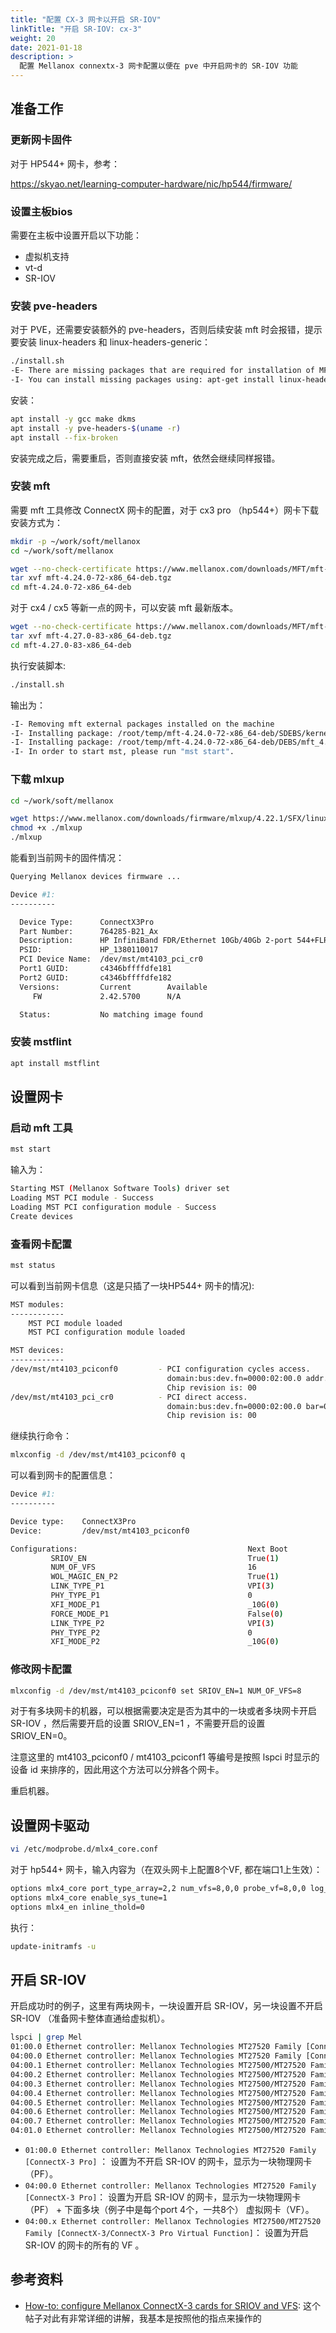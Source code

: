 ```yaml
---
title: "配置 CX-3 网卡以开启 SR-IOV"
linkTitle: "开启 SR-IOV: cx-3"
weight: 20
date: 2021-01-18
description: >
  配置 Mellanox connextx-3 网卡配置以便在 pve 中开启网卡的 SR-IOV 功能
---
```




## 准备工作

### 更新网卡固件

对于 HP544+ 网卡，参考：

https://skyao.net/learning-computer-hardware/nic/hp544/firmware/

### 设置主板bios

需要在主板中设置开启以下功能：

- 虚拟机支持
- vt-d
- SR-IOV

### 安装 pve-headers

对于 PVE，还需要安装额外的 pve-headers，否则后续安装 mft 时会报错，提示要安装 linux-headers 和 linux-headers-generic：

```bash
./install.sh
-E- There are missing packages that are required for installation of MFT.
-I- You can install missing packages using: apt-get install linux-headers linux-headers-generic
```

安装：

```bash
apt install -y gcc make dkms
apt install -y pve-headers-$(uname -r)
apt install --fix-broken
```

安装完成之后，需要重启，否则直接安装 mft，依然会继续同样报错。

### 安装 mft 

需要 mft 工具修改 ConnectX 网卡的配置，对于 cx3 pro （hp544+）网卡下载安装方式为：

```bash
mkdir -p ~/work/soft/mellanox
cd ~/work/soft/mellanox

wget --no-check-certificate https://www.mellanox.com/downloads/MFT/mft-4.24.0-72-x86_64-deb.tgz
tar xvf mft-4.24.0-72-x86_64-deb.tgz
cd mft-4.24.0-72-x86_64-deb
```

对于 cx4 / cx5 等新一点的网卡，可以安装 mft 最新版本。

```bash
wget --no-check-certificate https://www.mellanox.com/downloads/MFT/mft-4.27.0-83-x86_64-deb.tgz
tar xvf mft-4.27.0-83-x86_64-deb.tgz
cd mft-4.27.0-83-x86_64-deb
```

执行安装脚本:

```bash
./install.sh
```

输出为：

```bash
-I- Removing mft external packages installed on the machine
-I- Installing package: /root/temp/mft-4.24.0-72-x86_64-deb/SDEBS/kernel-mft-dkms_4.24.0-72_all.deb
-I- Installing package: /root/temp/mft-4.24.0-72-x86_64-deb/DEBS/mft_4.24.0-72_amd64.deb
-I- In order to start mst, please run "mst start".
```

### 下载 mlxup

```bash
cd ~/work/soft/mellanox

wget https://www.mellanox.com/downloads/firmware/mlxup/4.22.1/SFX/linux_x64/mlxup
chmod +x ./mlxup
./mlxup
```

能看到当前网卡的固件情况：

```bash
Querying Mellanox devices firmware ...

Device #1:
----------

  Device Type:      ConnectX3Pro
  Part Number:      764285-B21_Ax
  Description:      HP InfiniBand FDR/Ethernet 10Gb/40Gb 2-port 544+FLR-QSFP Adapter
  PSID:             HP_1380110017
  PCI Device Name:  /dev/mst/mt4103_pci_cr0
  Port1 GUID:       c4346bffffdfe181
  Port2 GUID:       c4346bffffdfe182
  Versions:         Current        Available     
     FW             2.42.5700      N/A           

  Status:           No matching image found
```

### 安装 mstflint

```bash
apt install mstflint
```

## 设置网卡

### 启动 mft 工具

```bash
mst start
```

输入为：

```bash
Starting MST (Mellanox Software Tools) driver set
Loading MST PCI module - Success
Loading MST PCI configuration module - Success
Create devices
```

### 查看网卡配置

```bash
mst status
```

可以看到当前网卡信息（这是只插了一块HP544+ 网卡的情况):

```bash
MST modules:
------------
    MST PCI module loaded
    MST PCI configuration module loaded

MST devices:
------------
/dev/mst/mt4103_pciconf0         - PCI configuration cycles access.
                                   domain:bus:dev.fn=0000:02:00.0 addr.reg=88 data.reg=92 cr_bar.gw_offset=-1
                                   Chip revision is: 00
/dev/mst/mt4103_pci_cr0          - PCI direct access.
                                   domain:bus:dev.fn=0000:02:00.0 bar=0xdfe00000 size=0x100000
                                   Chip revision is: 00
```

继续执行命令：

```bash
mlxconfig -d /dev/mst/mt4103_pciconf0 q
```

可以看到网卡的配置信息：

```bash
Device #1:
----------

Device type:    ConnectX3Pro    
Device:         /dev/mst/mt4103_pciconf0

Configurations:                                      Next Boot
         SRIOV_EN                                    True(1)         
         NUM_OF_VFS                                  16              
         WOL_MAGIC_EN_P2                             True(1)         
         LINK_TYPE_P1                                VPI(3)          
         PHY_TYPE_P1                                 0               
         XFI_MODE_P1                                 _10G(0)         
         FORCE_MODE_P1                               False(0)        
         LINK_TYPE_P2                                VPI(3)          
         PHY_TYPE_P2                                 0               
         XFI_MODE_P2                                 _10G(0)     
```

### 修改网卡配置

```bash
mlxconfig -d /dev/mst/mt4103_pciconf0 set SRIOV_EN=1 NUM_OF_VFS=8
```

对于有多块网卡的机器，可以根据需要决定是否为其中的一块或者多块网卡开启 SR-IOV ，然后需要开启的设置 SRIOV_EN=1 ，不需要开启的设置 SRIOV_EN=0。

注意这里的 mt4103_pciconf0 / mt4103_pciconf1 等编号是按照 lspci 时显示的设备 id 来排序的，因此用这个方法可以分辨各个网卡。

重启机器。

## 设置网卡驱动

```bash
vi /etc/modprobe.d/mlx4_core.conf
```

对于 hp544+ 网卡，输入内容为（在双头网卡上配置8个VF, 都在端口1上生效）：

```bash
options mlx4_core port_type_array=2,2 num_vfs=8,0,0 probe_vf=8,0,0 log_num_mgm_entry_size=-1
options mlx4_core enable_sys_tune=1
options mlx4_en inline_thold=0
```

执行：

```bash
update-initramfs -u
```

## 开启 SR-IOV

开启成功时的例子，这里有两块网卡，一块设置开启 SR-IOV，另一块设置不开启 SR-IOV （准备网卡整体直通给虚拟机）。

```bash
lspci | grep Mel
01:00.0 Ethernet controller: Mellanox Technologies MT27520 Family [ConnectX-3 Pro]
04:00.0 Ethernet controller: Mellanox Technologies MT27520 Family [ConnectX-3 Pro]
04:00.1 Ethernet controller: Mellanox Technologies MT27500/MT27520 Family [ConnectX-3/ConnectX-3 Pro Virtual Function]
04:00.2 Ethernet controller: Mellanox Technologies MT27500/MT27520 Family [ConnectX-3/ConnectX-3 Pro Virtual Function]
04:00.3 Ethernet controller: Mellanox Technologies MT27500/MT27520 Family [ConnectX-3/ConnectX-3 Pro Virtual Function]
04:00.4 Ethernet controller: Mellanox Technologies MT27500/MT27520 Family [ConnectX-3/ConnectX-3 Pro Virtual Function]
04:00.5 Ethernet controller: Mellanox Technologies MT27500/MT27520 Family [ConnectX-3/ConnectX-3 Pro Virtual Function]
04:00.6 Ethernet controller: Mellanox Technologies MT27500/MT27520 Family [ConnectX-3/ConnectX-3 Pro Virtual Function]
04:00.7 Ethernet controller: Mellanox Technologies MT27500/MT27520 Family [ConnectX-3/ConnectX-3 Pro Virtual Function]
04:01.0 Ethernet controller: Mellanox Technologies MT27500/MT27520 Family [ConnectX-3/ConnectX-3 Pro Virtual Function]
```

-  `01:00.0 Ethernet controller: Mellanox Technologies MT27520 Family [ConnectX-3 Pro]` ： 设置为不开启 SR-IOV 的网卡，显示为一块物理网卡（PF）。
- `04:00.0 Ethernet controller: Mellanox Technologies MT27520 Family [ConnectX-3 Pro]`： 设置为开启 SR-IOV 的网卡，显示为一块物理网卡（PF） + 下面多块（例子中是每个port 4个，一共8个） 虚拟网卡（VF）。
- `04:00.x Ethernet controller: Mellanox Technologies MT27500/MT27520 Family [ConnectX-3/ConnectX-3 Pro Virtual Function]`： 设置为开启 SR-IOV 的网卡的所有的 VF 。

## 参考资料

- [How-to: configure Mellanox ConnectX-3 cards for SRIOV and VFS](https://forum.proxmox.com/threads/how-to-configure-mellanox-connectx-3-cards-for-sriov-and-vfs.121927/): 这个帖子对此有非常详细的讲解，我基本是按照他的指点来操作的

  
